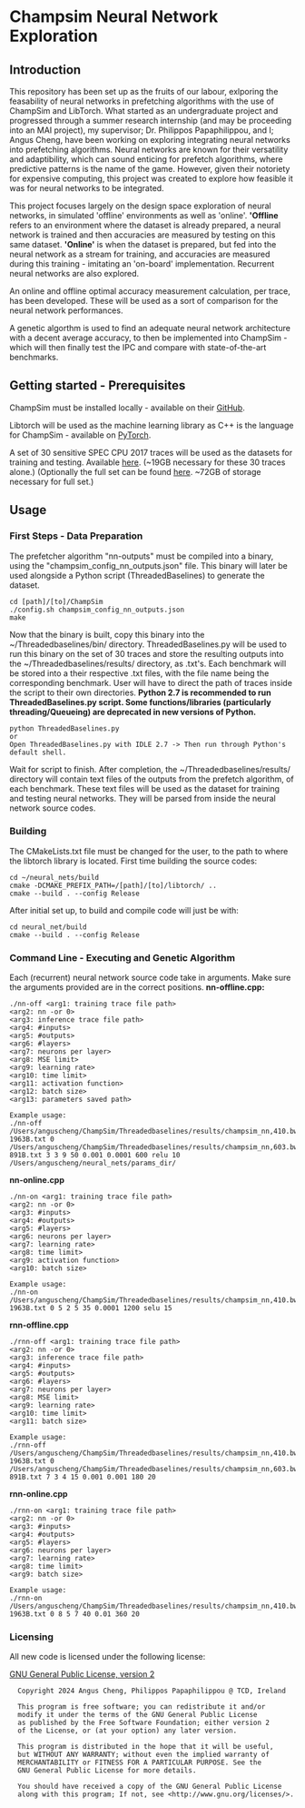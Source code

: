 # Champsim Neural Network Exploration
## Introduction
This repository has been set up as the fruits of our labour, exlporing the feasability of neural networks in prefetching algorithms with the use of ChampSim and LibTorch. What started as an undergraduate project and progressed through a summer research internship (and may be proceeding into an MAI project), my supervisor; Dr. Philippos Papaphilippou, and I; Angus Cheng, have been working on exploring integrating neural networks into prefetching algorithms. Neural networks are known for their versatility and adaptibility, which can sound enticing for prefetch algorithms, where predictive patterns is the name of the game. However, given their notoriety for expensive computing, this project was created to explore how feasible it was for neural networks to be integrated.

This project focuses largely on the design space exploration of neural networks, in simulated 'offline' environments as well as 'online'. **'Offline** refers to an environment where the dataset is already prepared, a neural network is trained and then accuracies are measured by testing on this same dataset. **'Online'** is when the dataset is prepared, but fed into the neural network as a stream for training, and accuracies are measured during this training - imitating an 'on-board' implementation. Recurrent neural networks are also explored.

An online and offline optimal accuracy measurement calculation, per trace, has been developed. These will be used as a sort of comparison for the neural network performances.

A genetic algorthm is used to find an adequate neural network architecture with a decent average accuracy, to then be implemented into ChampSim - which will then finally test the IPC and compare with state-of-the-art benchmarks.


## Getting started - Prerequisites
ChampSim must be installed locally - available on their [GitHub](https://github.com/ChampSim/ChampSim).

Libtorch will be used as the machine learning library as C++ is the language for ChampSim - available on [PyTorch](https://pytorch.org/get-started/locally/). 

A set of 30 sensitive SPEC CPU 2017 traces will be used as the datasets for training and testing. Available [here](https://gitlab.scss.tcd.ie/chenga/champsim-nn-traces-txt). (~19GB necessary for these 30 traces alone.)
(Optionally the full set can be found [here](https://dpc3.compas.cs.stonybrook.edu/champsim-traces/speccpu/). ~72GB of storage necessary for full set.)

## Usage
### First Steps - Data Preparation
The prefetcher algorithm "nn-outputs" must be compiled into a binary, using the "champsim_config_nn_outputs.json" file. This binary will later be used alongside a Python script (ThreadedBaselines) to generate the dataset.
```
cd [path]/[to]/ChampSim
./config.sh champsim_config_nn_outputs.json
make
```
Now that the binary is built, copy this binary into the ~/Threadedbaselines/bin/ directory. ThreadedBaselines.py will be used to run this binary on the set of 30 traces and store the resulting outputs into the ~/Threadedbaselines/results/ directory, as .txt's. Each benchmark will be stored into a their respective .txt files, with the file name being the corresponding benchmark. User will have to direct the path of traces inside the script to their own directories.
**Python 2.7 is recommended to run ThreadedBaselines.py script. Some functions/libraries (particularly threading/Queueing) are deprecated in new versions of Python.**
```
python ThreadedBaselines.py
or
Open ThreadedBaselines.py with IDLE 2.7 -> Then run through Python's default shell.
```
Wait for script to finish. 
After completion, the ~/Threadedbaselines/results/ directory will contain text files of the outputs from the prefetch algorithm, of each benchmark. These text files will be used as the dataset for training and testing neural networks. They will be parsed from inside the neural network source codes.

### Building
The CMakeLists.txt file must be changed for the user, to the path to where the libtorch library is located.
First time building the source codes:
```
cd ~/neural_nets/build
cmake -DCMAKE_PREFIX_PATH=/[path]/[to]/libtorch/ ..
cmake --build . --config Release
```
After initial set up, to build and compile code will just be with:
```
cd neural_net/build
cmake --build . --config Release
```

### Command Line - Executing and Genetic Algorithm
Each (recurrent) neural network source code take in arguments. Make sure the arguments provided are in the correct positions.
**nn-offline.cpp:**
```
./nn-off <arg1: training trace file path> 
<arg2: nn -or 0> 
<arg3: inference trace file path> 
<arg4: #inputs> 
<arg5: #outputs> 
<arg6: #layers> 
<arg7: neurons per layer> 
<arg8: MSE limit> 
<arg9: learning rate> 
<arg10: time limit> 
<arg11: activation function> 
<arg12: batch size>
<arg13: parameters saved path>

Example usage: 
./nn-off /Users/anguscheng/ChampSim/Threadedbaselines/results/champsim_nn,410.bwaves-1963B.txt 0 /Users/anguscheng/ChampSim/Threadedbaselines/results/champsim_nn,603.bwaves_s-891B.txt 3 3 9 50 0.001 0.0001 600 relu 10 /Users/anguscheng/neural_nets/params_dir/
```

**nn-online.cpp**
```
./nn-on <arg1: training trace file path>
<arg2: nn -or 0> 
<arg3: #inputs> 
<arg4: #outputs> 
<arg5: #layers> 
<arg6: neurons per layer>
<arg7: learning rate> 
<arg8: time limit> 
<arg9: activation function> 
<arg10: batch size>

Example usage:
./nn-on /Users/anguscheng/ChampSim/Threadedbaselines/results/champsim_nn,410.bwaves-1963B.txt 0 5 2 5 35 0.0001 1200 selu 15
```

**rnn-offline.cpp**
```
./rnn-off <arg1: training trace file path> 
<arg2: nn -or 0> 
<arg3: inference trace file path> 
<arg4: #inputs> 
<arg5: #outputs> 
<arg6: #layers> 
<arg7: neurons per layer> 
<arg8: MSE limit> 
<arg9: learning rate> 
<arg10: time limit> 
<arg11: batch size>

Example usage:
./rnn-off /Users/anguscheng/ChampSim/Threadedbaselines/results/champsim_nn,410.bwaves-1963B.txt 0 /Users/anguscheng/ChampSim/Threadedbaselines/results/champsim_nn,603.bwaves_s-891B.txt 7 3 4 15 0.001 0.001 180 20
```

**rnn-online.cpp**
```
./rnn-on <arg1: training trace file path> 
<arg2: nn -or 0> 
<arg3: #inputs> 
<arg4: #outputs> 
<arg5: #layers> 
<arg6: neurons per layer> 
<arg7: learning rate> 
<arg8: time limit> 
<arg9: batch size>

Example usage:
./rnn-on /Users/anguscheng/ChampSim/Threadedbaselines/results/champsim_nn,410.bwaves-1963B.txt 0 8 5 7 40 0.01 360 20
```

### Licensing
All new code is licensed under the following license:

[GNU General Public License, version
2](https://www.gnu.org/licenses/old-licenses/gpl-2.0.html)

```
  Copyright 2024 Angus Cheng, Philippos Papaphilippou @ TCD, Ireland

  This program is free software; you can redistribute it and/or
  modify it under the terms of the GNU General Public License
  as published by the Free Software Foundation; either version 2
  of the License, or (at your option) any later version.

  This program is distributed in the hope that it will be useful,
  but WITHOUT ANY WARRANTY; without even the implied warranty of
  MERCHANTABILITY or FITNESS FOR A PARTICULAR PURPOSE. See the
  GNU General Public License for more details.

  You should have received a copy of the GNU General Public License
  along with this program; If not, see <http://www.gnu.org/licenses/>.
```


